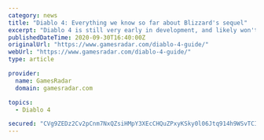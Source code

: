 ```yaml
---
category: news
title: "Diablo 4: Everything we know so far about Blizzard's sequel"
excerpt: "Diablo 4 is still very early in development, and likely won't release for years, but we already know quite a bit about Blizzard's dungeon-crawler thanks to substantive dev updates released every ..."
publishedDateTime: 2020-09-30T16:40:00Z
originalUrl: "https://www.gamesradar.com/diablo-4-guide/"
webUrl: "https://www.gamesradar.com/diablo-4-guide/"
type: article

provider:
  name: GamesRadar
  domain: gamesradar.com

topics:
  - Diablo 4

secured: "CVg9ZEDz2Cv2pCnm7NxQZsiHMpY3XEcCHQuZPxyKSky0l06Jtq914h9WSvTCIUb0Xp93ZFfhOo2oadQkuakZUtn0VVcaXhzCz7hGmR/ilJ+/LhlwqkzczKPVkrZkArQkogYeZVF9IEhWU7XpbJ+LPdpya2SLp/C37r+JEFBSPBV3JfEwex/mc0nV+xogh9SiaO5L+AqGNKTFlqakG7uy8VccY8ndBDfGsHIptiyN4yvkTqHwWdQH8cpsneEIbaCsXiDuLqaCLWUnhAyOIridAiIm8I1FL5ZJzJvCju0gTcAF/T0uKy3XwyG/BlUoH01A7SB/z8L48ClLMvKEx8rMXEeQRJbLsabYueMxaQSCkUs=;6d6l52UaYmWsFYTinbH2HA=="
---
```


